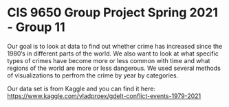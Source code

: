 # CIS 9650 Group Project Spring 2021 - Group 11

Our goal is to look at data to find out whether crime has increased since the 1980’s in different parts of the world. We also want to look at what specific types of crimes have become more or less common with time and what regions of the world are more or less dangerous. We used several methods of visualizations to perfrom the crime by year by categories. 

Our data set is from Kaggle and you can find it here:
https://www.kaggle.com/vladproex/gdelt-conflict-events-1979-2021

